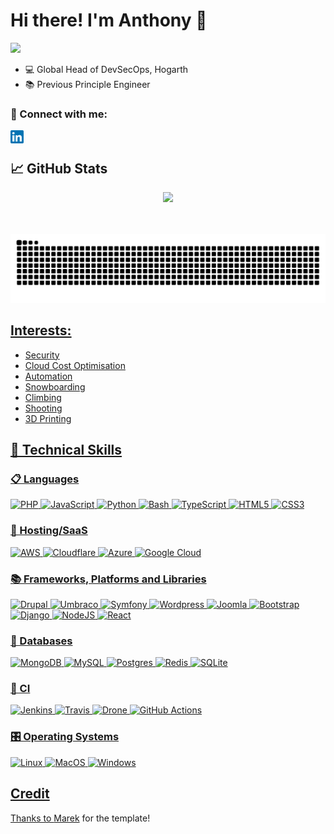 # Hi there! I'm Anthony 👋
![](https://visitor-badge.glitch.me/badge?page_id=aleach.aleach)

- 💻 Global Head of DevSecOps, Hogarth
- 📚 Previous Principle Engineer

### 🤝 Connect with me:

<a href="https://www.linkedin.com/in/aleach1">
  <img align="left" alt="Anthony Leach | LinkedIn" width="21px" src="https://raw.githubusercontent.com/aleach/aleach/main/assets/logos/linkedin.png" />
</a>
<br>

## 📈 GitHub Stats 
<div align="center">
  <a href="https://github.com/aleach">
  <img height="180em" src="https://github-readme-stats.vercel.app/api?username=aleach&show_icons=true&theme=vision-friendly-dark&include_all_commits=true&count_private=true&layout=default"/>
</div>
<br><br>

![Snake animation](https://github.com/aleach/aleach/blob/snake/github-snake.svg)

## Interests:
- Security
- Cloud Cost Optimisation
- Automation
- Snowboarding
- Climbing
- Shooting
- 3D Printing

## 💼 Technical Skills

### 📋 Languages
![PHP](https://img.shields.io/badge/PHP-777BB4?style=for-the-badge&logo=php&logoColor=white)
![JavaScript](https://img.shields.io/badge/javascript-%23323330.svg?style=for-the-badge&logo=javascript&logoColor=%23F7DF1E)
![Python](https://img.shields.io/badge/python-3670A0?style=for-the-badge&logo=python&logoColor=ffdd54)
![Bash](https://img.shields.io/badge/Shell_Script-121011?style=for-the-badge&logo=gnu-bash&logoColor=white)
![TypeScript](https://img.shields.io/badge/typescript-%23007ACC.svg?style=for-the-badge&logo=typescript&logoColor=white)
![HTML5](https://img.shields.io/badge/html5-%23E34F26.svg?style=for-the-badge&logo=html5&logoColor=white)
![CSS3](https://img.shields.io/badge/css3-%231572B6.svg?style=for-the-badge&logo=css3&logoColor=white)


### 🎈 Hosting/SaaS
![AWS](https://img.shields.io/badge/AWS-%23FF9900.svg?style=for-the-badge&logo=amazon-aws&logoColor=white)
![Cloudflare](https://img.shields.io/badge/Cloudflare-F38020?style=for-the-badge&logo=Cloudflare&logoColor=white)
![Azure](	https://img.shields.io/badge/microsoft%20azure-0089D6?style=for-the-badge&logo=microsoft-azure&logoColor=white)
![Google Cloud](https://img.shields.io/badge/GoogleCloud-%234285F4.svg?style=for-the-badge&logo=google-cloud&logoColor=white)

### 📚 Frameworks, Platforms and Libraries
![Drupal](https://img.shields.io/badge/Drupal-0778BE?style=for-the-badge&logo=drupal&logoColor=white)
![Umbraco](https://img.shields.io/badge/Umbraco-3544B1?style=for-the-badge&logo=Umbraco&logoColor=white)
![Symfony](https://img.shields.io/badge/symfony-1A181A?style=for-the-badge&logo=Symfony&logoColor=white)
![Wordpress](https://img.shields.io/badge/Wordpress-21759B?style=for-the-badge&logo=wordpress&logoColor=white)
![Joomla](https://img.shields.io/badge/Joomla-5091CD?style=for-the-badge&logo=joomla&logoColor=white)
![Bootstrap](https://img.shields.io/badge/bootstrap-%23563D7C.svg?style=for-the-badge&logo=bootstrap&logoColor=white)
![Django](https://img.shields.io/badge/django-%23092E20.svg?style=for-the-badge&logo=django&logoColor=white)
![NodeJS](https://img.shields.io/badge/node.js-6DA55F?style=for-the-badge&logo=node.js&logoColor=white)
![React](https://img.shields.io/badge/react-%2320232a.svg?style=for-the-badge&logo=react&logoColor=%2361DAFB)

### 💾 Databases
![MongoDB](https://img.shields.io/badge/MongoDB-%234ea94b.svg?style=for-the-badge&logo=mongodb&logoColor=white)
![MySQL](https://img.shields.io/badge/mysql-%2300f.svg?style=for-the-badge&logo=mysql&logoColor=white)
![Postgres](https://img.shields.io/badge/postgres-%23316192.svg?style=for-the-badge&logo=postgresql&logoColor=white)
![Redis](https://img.shields.io/badge/redis-%23DD0031.svg?style=for-the-badge&logo=redis&logoColor=white)
![SQLite](https://img.shields.io/badge/sqlite-%2307405e.svg?style=for-the-badge&logo=sqlite&logoColor=white)

### 🎷 CI
![Jenkins](https://img.shields.io/badge/Jenkins-D24939?style=for-the-badge&logo=Jenkins&logoColor=white)
![Travis](https://img.shields.io/badge/travis_CI-3EAAAF?style=for-the-badge&logo=travisci&logoColor=white)
![Drone](https://img.shields.io/badge/Drone_CI-212121?style=for-the-badge&logo=drone&logoColor=white)
![GitHub Actions](https://img.shields.io/badge/github%20actions-%232671E5.svg?style=for-the-badge&logo=githubactions&logoColor=white)


### 🎛️ Operating Systems
![Linux](https://img.shields.io/badge/Linux-FCC624?style=for-the-badge&logo=linux&logoColor=black)
![MacOS](https://img.shields.io/badge/mac%20os-000000?style=for-the-badge&logo=apple&logoColor=white)
![Windows](https://img.shields.io/badge/Windows-0078D6?style=for-the-badge&logo=windows&logoColor=white)

## Credit
Thanks to [Marek](https://github.com/GrzybDev) for the template!
